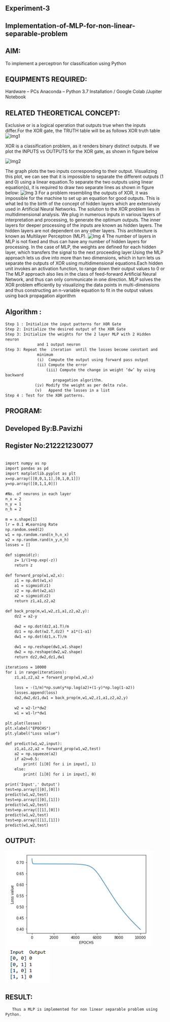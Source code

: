 ## Experiment-3
## Implementation-of-MLP-for-non-linear-separable-problem
## AIM:

To implement a perceptron for classification using Python

## EQUIPMENTS REQUIRED:
Hardware – PCs
Anaconda – Python 3.7 Installation / Google Colab /Jupiter Notebook

## RELATED THEORETICAL CONCEPT:
Exclusive or is a logical operation that outputs true when the inputs differ.For the XOR gate, the TRUTH table will be as follows
XOR truth table
![Img1](https://user-images.githubusercontent.com/112920679/195774720-35c2ed9d-d484-4485-b608-d809931a28f5.gif)

XOR is a classification problem, as it renders binary distinct outputs. If we plot the INPUTS vs OUTPUTS for the XOR gate, as shown in figure below

![Img2](https://user-images.githubusercontent.com/112920679/195774898-b0c5886b-3d58-4377-b52f-73148a3fe54d.gif)

The graph plots the two inputs corresponding to their output. Visualizing this plot, we can see that it is impossible to separate the different outputs (1 and 0) using a linear equation.To separate the two outputs using linear equation(s), it is required to draw two separate lines as shown in figure below:
![Img 3](https://user-images.githubusercontent.com/112920679/195775012-74683270-561b-4a3a-ac62-cf5ddfcf49ca.gif)
For a problem resembling the outputs of XOR, it was impossible for the machine to set up an equation for good outputs. This is what led to the birth of the concept of hidden layers which are extensively used in Artificial Neural Networks. The solution to the XOR problem lies in multidimensional analysis. We plug in numerous inputs in various layers of interpretation and processing, to generate the optimum outputs.
The inner layers for deeper processing of the inputs are known as hidden layers. The hidden layers are not dependent on any other layers. This architecture is known as Multilayer Perceptron (MLP).
![Img 4](https://user-images.githubusercontent.com/112920679/195775183-1f64fe3d-a60e-4998-b4f5-abce9534689d.gif)
The number of layers in MLP is not fixed and thus can have any number of hidden layers for processing. In the case of MLP, the weights are defined for each hidden layer, which transfers the signal to the next proceeding layer.Using the MLP approach lets us dive into more than two dimensions, which in turn lets us separate the outputs of XOR using multidimensional equations.Each hidden unit invokes an activation function, to range down their output values to 0 or The MLP approach also lies in the class of feed-forward Artificial Neural Network, and thus can only communicate in one direction. MLP solves the XOR problem efficiently by visualizing the data points in multi-dimensions and thus constructing an n-variable equation to fit in the output values using back propagation algorithm

## Algorithm :
```
Step 1 : Initialize the input patterns for XOR Gate
Step 2: Initialize the desired output of the XOR Gate
Step 3: Initialize the weights for the 2 layer MLP with 2 Hidden neuron 
              and 1 output neuron
Step 3: Repeat the  iteration  until the losses become constant and 
              minimum
              (i)  Compute the output using forward pass output
              (ii) Compute the error  
		          (iii) Compute the change in weight ‘dw’ by using backward 
                     propagation algorithm.
             (iv) Modify the weight as per delta rule.
             (v)   Append the losses in a list
Step 4 : Test for the XOR patterns.
```
## PROGRAM: 
## Developed By:B.Pavizhi
## Register No:212221230077
```

import numpy as np
import pandas as pd
import matplotlib.pyplot as plt
x=np.array([[0,0,1,1],[0,1,0,1]])
y=np.array([[0,1,1,0]])

#No. of neurons in each layer
n_x = 2 
n_y = 1 
n_h = 2 

m = x.shape[1]
lr = 0.1 #Learning Rate
np.random.seed(2)
w1 = np.random.rand(n_h,n_x)   
w2 = np.random.rand(n_y,n_h)   
losses = []

def sigmoid(z):
    z= 1/(1+np.exp(-z))
    return z
    
def forward_prop(w1,w2,x):
    z1 = np.dot(w1,x)  
    a1 = sigmoid(z1)   
    z2 = np.dot(w2,a1) 
    a2 = sigmoid(z2)   
    return z1,a1,z2,a2
    
def back_prop(m,w1,w2,z1,a1,z2,a2,y):    
    dz2 = a2-y  

    dw2 = np.dot(dz2,a1.T)/m  
    dz1 = np.dot(w2.T,dz2) * a1*(1-a1) 
    dw1 = np.dot(dz1,x.T)/m  

    dw1 = np.reshape(dw1,w1.shape)
    dw2 = np.reshape(dw2,w2.shape)    
    return dz2,dw2,dz1,dw1

iterations = 10000
for i in range(iterations):
    z1,a1,z2,a2 = forward_prop(w1,w2,x)

    loss = -(1/m)*np.sum(y*np.log(a2)+(1-y)*np.log(1-a2))
    losses.append(loss)
    da2,dw2,dz1,dw1 = back_prop(m,w1,w2,z1,a1,z2,a2,y)
    
    w2 = w2-lr*dw2
    w1 = w1-lr*dw1
    
plt.plot(losses)
plt.xlabel("EPOCHS")
plt.ylabel("Loss value")

def predict(w1,w2,input):
    z1,a1,z2,a2 = forward_prop(w1,w2,test)
    a2 = np.squeeze(a2)
    if a2>=0.5:
        print( [i[0] for i in input], 1)
    else:
        print( [i[0] for i in input], 0)

print('Input',' Output')
test=np.array([[0],[0]])
predict(w1,w2,test)
test=np.array([[0],[1]])
predict(w1,w2,test)
test=np.array([[1],[0]])
predict(w1,w2,test)
test=np.array([[1],[1]])
predict(w1,w2,test)

```

## OUTPUT: 
![](./o1.png)
![](./o2.png)

## RESULT:
       Thus a MLP is implemented for non linear separable problem using Python.